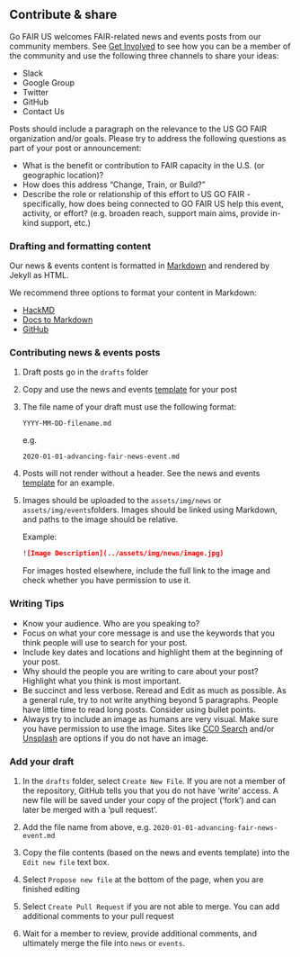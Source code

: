 ## Contribute & share

Go FAIR US welcomes FAIR-related news and events posts from our community members. See [Get Involved](https://go-fair-us.github.io/get-involved/) to see how you can be a member of the community and use the following three channels to share your ideas:  

- Slack
- Google Group
- Twitter
- GitHub
- Contact Us

Posts should include a paragraph on the relevance to the US GO FAIR organization and/or goals. Please try to address the following questions as part of your post or announcement:

- What is the benefit or contribution to FAIR capacity in the U.S. (or geographic location)?
- How does this address “Change, Train, or Build?”
- Describe the role or relationship of this effort to US GO FAIR - specifically, how does being connected to GO FAIR US help this event, activity, or effort? (e.g. broaden reach, support main aims, provide in-kind support, etc.)

### Drafting and formatting content

Our news & events content is formatted in [Markdown](https://guides.github.com/features/mastering-markdown/) and rendered by Jekyll as HTML. 

We recommend three options to format your content in Markdown:

- [HackMD](https://hackmd.io/)
- [Docs to Markdown](https://gsuite.google.com/marketplace/app/docs_to_markdown/700168918607)
- [GitHub](https://github.com/)

### Contributing news & events posts

1.  Draft posts go in the `drafts` folder

1.  Copy and use the news and events [template]() for your post

1.  The file name of your draft must use the following format:
    
    `YYYY-MM-DD-filename.md`
    
    e.g. 
    
    `2020-01-01-advancing-fair-news-event.md`
    
1.  Posts will not render without a header. See the news and events [template]() for an example.

1.  Images should be uploaded to the `assets/img/news` or `assets/img/events`folders. Images should be linked using Markdown, and paths to the image should be relative. 
    
    Example: 
    ```md
    ![Image Description](../assets/img/news/image.jpg)
    ```
    For images hosted elsewhere, include the full link to the image and check whether you have permission to use it.

### Writing Tips

- Know your audience. Who are you speaking to?
- Focus on what your core message is and use the keywords that you think people will use to search for your post.
- Include key dates and locations and highlight them at the beginning of your post. 
- Why should the people you are writing to care about your post? Highlight what you think is most important.
- Be succinct and less verbose. Reread and Edit as much as possible. As a general rule, try to not write anything beyond 5 paragraphs. People have little time to read long posts. Consider using bullet points.
- Always try to include an image as humans are very visual. Make sure you have permission to use the image. Sites like [CC0 Search](https://ccsearch.creativecommons.org/) and/or [Unsplash](https://unsplash.com/) are options if you do not have an image.

### Add your draft

1. In the `drafts` folder, select `Create New File`. If you are not a member of the repository, GitHub tells you that you do not have ‘write’ access. A new file will be saved under your copy of the project (‘fork’) and can later be merged with a ‘pull request’.

1. Add the file name from above, e.g. `2020-01-01-advancing-fair-news-event.md`
    
1. Copy the file contents (based on the news and events template) into the `Edit new file` text box. 

1. Select `Propose new file` at the bottom of the page, when you are finished editing

1. Select `Create Pull Request` if you are not able to merge. You can add additional comments to your pull request

1. Wait for a member to review, provide additional comments, and ultimately merge the file into `news` or `events`.
